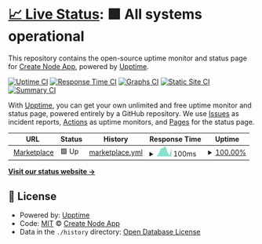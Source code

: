 # [📈 Live Status](https://Create-Node-App.github.io/monitor): <!--live status--> **🟩 All systems operational**

This repository contains the open-source uptime monitor and status page for [Create Node App](https://Create-Node-App.github.io/monitor), powered by [Upptime](https://github.com/upptime/upptime).

[![Uptime CI](https://github.com/Create-Node-App/monitor/workflows/Uptime%20CI/badge.svg)](https://github.com/Create-Node-App/monitor/actions?query=workflow%3A%22Uptime+CI%22)
[![Response Time CI](https://github.com/Create-Node-App/monitor/workflows/Response%20Time%20CI/badge.svg)](https://github.com/Create-Node-App/monitor/actions?query=workflow%3A%22Response+Time+CI%22)
[![Graphs CI](https://github.com/Create-Node-App/monitor/workflows/Graphs%20CI/badge.svg)](https://github.com/Create-Node-App/monitor/actions?query=workflow%3A%22Graphs+CI%22)
[![Static Site CI](https://github.com/Create-Node-App/monitor/workflows/Static%20Site%20CI/badge.svg)](https://github.com/Create-Node-App/monitor/actions?query=workflow%3A%22Static+Site+CI%22)
[![Summary CI](https://github.com/Create-Node-App/monitor/workflows/Summary%20CI/badge.svg)](https://github.com/Create-Node-App/monitor/actions?query=workflow%3A%22Summary+CI%22)

With [Upptime](https://upptime.js.org), you can get your own unlimited and free uptime monitor and status page, powered entirely by a GitHub repository. We use [Issues](https://github.com/Create-Node-App/monitor/issues) as incident reports, [Actions](https://github.com/Create-Node-App/monitor/actions) as uptime monitors, and [Pages](https://Create-Node-App.github.io/monitor) for the status page.

<!--start: status pages-->
<!-- This summary is generated by Upptime (https://github.com/upptime/upptime) -->
<!-- Do not edit this manually, your changes will be overwritten -->
<!-- prettier-ignore -->
| URL | Status | History | Response Time | Uptime |
| --- | ------ | ------- | ------------- | ------ |
| <img alt="" src="https://icons.duckduckgo.com/ip3/create-node-app.github.io.ico" height="13"> [Marketplace](https://create-node-app.github.io/marketplace/) | 🟩 Up | [marketplace.yml](https://github.com/Create-Node-App/monitor/commits/HEAD/history/marketplace.yml) | <details><summary><img alt="Response time graph" src="./graphs/marketplace/response-time-week.png" height="20"> 100ms</summary><br><a href="https://Create-Node-App.github.io/monitor/history/marketplace"><img alt="Response time 92" src="https://img.shields.io/endpoint?url=https%3A%2F%2Fraw.githubusercontent.com%2FCreate-Node-App%2Fmonitor%2FHEAD%2Fapi%2Fmarketplace%2Fresponse-time.json"></a><br><a href="https://Create-Node-App.github.io/monitor/history/marketplace"><img alt="24-hour response time 130" src="https://img.shields.io/endpoint?url=https%3A%2F%2Fraw.githubusercontent.com%2FCreate-Node-App%2Fmonitor%2FHEAD%2Fapi%2Fmarketplace%2Fresponse-time-day.json"></a><br><a href="https://Create-Node-App.github.io/monitor/history/marketplace"><img alt="7-day response time 100" src="https://img.shields.io/endpoint?url=https%3A%2F%2Fraw.githubusercontent.com%2FCreate-Node-App%2Fmonitor%2FHEAD%2Fapi%2Fmarketplace%2Fresponse-time-week.json"></a><br><a href="https://Create-Node-App.github.io/monitor/history/marketplace"><img alt="30-day response time 91" src="https://img.shields.io/endpoint?url=https%3A%2F%2Fraw.githubusercontent.com%2FCreate-Node-App%2Fmonitor%2FHEAD%2Fapi%2Fmarketplace%2Fresponse-time-month.json"></a><br><a href="https://Create-Node-App.github.io/monitor/history/marketplace"><img alt="1-year response time 92" src="https://img.shields.io/endpoint?url=https%3A%2F%2Fraw.githubusercontent.com%2FCreate-Node-App%2Fmonitor%2FHEAD%2Fapi%2Fmarketplace%2Fresponse-time-year.json"></a></details> | <details><summary><a href="https://Create-Node-App.github.io/monitor/history/marketplace">100.00%</a></summary><a href="https://Create-Node-App.github.io/monitor/history/marketplace"><img alt="All-time uptime 100.00%" src="https://img.shields.io/endpoint?url=https%3A%2F%2Fraw.githubusercontent.com%2FCreate-Node-App%2Fmonitor%2FHEAD%2Fapi%2Fmarketplace%2Fuptime.json"></a><br><a href="https://Create-Node-App.github.io/monitor/history/marketplace"><img alt="24-hour uptime 100.00%" src="https://img.shields.io/endpoint?url=https%3A%2F%2Fraw.githubusercontent.com%2FCreate-Node-App%2Fmonitor%2FHEAD%2Fapi%2Fmarketplace%2Fuptime-day.json"></a><br><a href="https://Create-Node-App.github.io/monitor/history/marketplace"><img alt="7-day uptime 100.00%" src="https://img.shields.io/endpoint?url=https%3A%2F%2Fraw.githubusercontent.com%2FCreate-Node-App%2Fmonitor%2FHEAD%2Fapi%2Fmarketplace%2Fuptime-week.json"></a><br><a href="https://Create-Node-App.github.io/monitor/history/marketplace"><img alt="30-day uptime 100.00%" src="https://img.shields.io/endpoint?url=https%3A%2F%2Fraw.githubusercontent.com%2FCreate-Node-App%2Fmonitor%2FHEAD%2Fapi%2Fmarketplace%2Fuptime-month.json"></a><br><a href="https://Create-Node-App.github.io/monitor/history/marketplace"><img alt="1-year uptime 100.00%" src="https://img.shields.io/endpoint?url=https%3A%2F%2Fraw.githubusercontent.com%2FCreate-Node-App%2Fmonitor%2FHEAD%2Fapi%2Fmarketplace%2Fuptime-year.json"></a></details>

<!--end: status pages-->

[**Visit our status website →**](https://Create-Node-App.github.io/monitor)

## 📄 License

- Powered by: [Upptime](https://github.com/upptime/upptime)
- Code: [MIT](./LICENSE) © [Create Node App](https://Create-Node-App.github.io/monitor)
- Data in the `./history` directory: [Open Database License](https://opendatacommons.org/licenses/odbl/1-0/)
